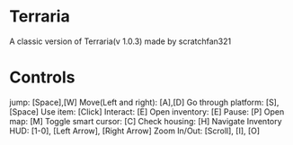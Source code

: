 # Terraria
A classic version of Terraria(v 1.0.3) made by scratchfan321

# Controls
jump: [Space],[W]
Move(Left and right): [A],[D]
Go through platform: [S],[Space]
Use item: [Click]
Interact: [E]
Open inventory: [E]
Pause: [P]
Open map: [M]
Toggle smart cursor: [C]
Check housing: [H]
Navigate Inventory HUD: [1-0], [Left Arrow], [Right Arrow]
Zoom In/Out: [Scroll], [I], [O]
